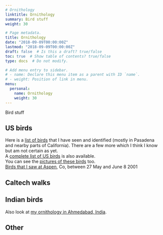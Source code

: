 ```yaml
---
# Ornithology
linktitle: Ornithology
summary: Bird stuff
weight: 30

# Page metadata.
title: Ornithology
date: "2018-09-09T00:00:00Z"
lastmod: "2018-09-09T00:00:00Z"
draft: false  # Is this a draft? true/false
toc: true  # Show table of contents? true/false
type: docs  # Do not modify.

# Add menu entry to sidebar.
# - name: Declare this menu item as a parent with ID `name`.
# - weight: Position of link in menu.
menu:
  personal:
    name: Ornithology
    weight: 30
---
```


Bird stuff
<P>

## US birds

Here is a <A HREF="usbirds">list of birds</A> that I have seen
and identified (mostly in Pasadena and nearby parts of California). 
There are a few more which I think I know but am not certain
as yet. 
<BR>
A <A HREF="allusbirds">complete list of US birds</A> is also available.
<BR>
You can see the <A HREF="birdpics">pictures of these birds</A> too.
<BR>
<A HREF="aspenbirds">Birds that I saw at Aspen</A>, Co, between 27 May and June 8 2001<BR>

<!--
<A HREF="http://avyakta.caltech.edu:8090/omnigator/models/topicmap_complete.jsp?tm=speciestm.xtm">US bird species</A> topic map (under omnigator)<BR>
<A HREF="http://avyakta.caltech.edu:8090/birds">US bird species</A> topic map application based on Ontopia's navigator<BR>
-->

## Caltech walks
<!--
<A HREF="http://avyakta.caltech.edu:8090/omnigator/models/topicmap_complete.jsp?tm=citfrequencies.xtm">Tuesday noon walks at Caltech</A> (Data used: 1987-2002)<BR>
-->

## Indian birds
Also look at <A HREF="ahdbirds">my ornithology in Ahmedabad, India</A>.
<P>

## Other
